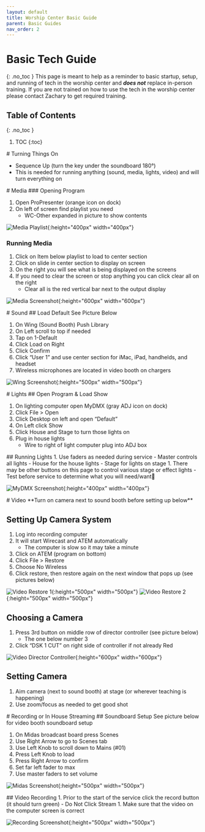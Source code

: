 ```yaml
---
layout: default
title: Worship Center Basic Guide
parent: Basic Guides
nav_order: 2
---
```


# Basic Tech Guide
{: .no_toc }
This page is meant to help as a reminder to basic startup, setup, and running of tech in the worship center and ***does not*** replace  in-person training. If you are not trained on how to use the tech in the worship center please contact Zachary to get required training.

## Table of Contents
{: .no_toc }

1. TOC
{:toc}

<div style="break-after:page"></div>
# Turning Things On

- Sequence Up (turn the key under the soundboard 180°)
- This is needed for running anything (sound, media, lights, video) and will turn everything on

<div style="break-after:page"></div>
# Media
### Opening Program

1. Open ProPresenter (orange icon on dock)
1. On left of screen find playlist you need
   - WC-Other expanded in picture to show contents

![Media Playlist](/tech-help-docs/assets/images/worship-center/basic-guide/media-1.png){:height="400px" width="400px"}

### Running Media
1. Click on Item below playlist to load to center section
1. Click on slide in center section to display on screen
1. On the right you will see what is being displayed on the screens
1. If you need to clear the screen or stop anything you can click clear all on the right
   - Clear all is the red vertical bar next to the output display

![Media Screenshot](/tech-help-docs/assets/images/worship-center/basic-guide/media-2.png){:height="600px" width="600px"}

<div style="break-after:page"></div>
# Sound
## Load Default
See Picture Below

1. On Wing (Sound Booth) Push Library
1. On Left scroll to top if needed
1. Tap on 1-Default
1. Click Load on Right
1. Click Confirm
1. Click “User 1” and use center section for iMac, iPad, handhelds, and headset
1. Wireless microphones are located in video booth on chargers

![Wing Screenshot](/tech-help-docs/assets/images/worship-center/basic-guide/sound-1.jpeg){:height="500px" width="500px"}

<div style="break-after:page"></div>
# Lights
## Open Program & Load Show

1. On lighting computer open MyDMX (gray ADJ icon on dock)
1. Click File > Open
1. Click Desktop on left and open “Default”
1. On Left click Show
1. Click House and Stage to turn those lights on
1. Plug in house lights
   - Wire to right of light computer plug into ADJ box

<div style="break-after:page"></div>
## Running Lights
1. Use faders as needed during service
   - Master controls all lights
   - House for the house lights
   - Stage for lights on stage
1. There may be other buttons on this page to control various stage or effect lights
   - Test before service to determine what you will need/want

![MyDMX Screenshot](/tech-help-docs/assets/images/worship-center/basic-guide/lights-1.jpeg){:height="400px" width="400px"}

<div style="break-after:page"></div>
# Video
**Turn on camera next to sound booth before setting up below**

## Setting Up Camera System
1. Log into recording computer
1. It will start Wirecast and ATEM automatically
   - The computer is slow so it may take a minute
1. Click on ATEM (program on bottom)
1. Click File > Restore
1. Choose No Wireless
1. Click restore, then restore again on the next window that pops up (see pictures below)

![Video Restore 1](/tech-help-docs/assets/images/worship-center/basic-guide/video-1.png){:height="500px" width="500px"}
![Video Restore 2](/tech-help-docs/assets/images/worship-center/basic-guide/video-2.png){:height="500px" width="500px"}

## Choosing a Camera
1. Press 3rd button on middle row of director controller (see picture below)
   - The one below number 3
1. Click “DSK 1 CUT” on right side of controller if not already Red

![Video Director Controller](/tech-help-docs/assets/images/worship-center/basic-guide/video-3.png){:height="600px" width="600px"}

## Setting Camera
1. Aim camera (next to sound booth) at stage (or wherever teaching is happening)
1. Use zoom/focus as needed to get good shot

<div style="break-after:page"></div>
# Recording or In House Streaming
## Soundboard Setup
See picture below for video booth soundboard setup

1. On Midas broadcast board press Scenes
1. Use Right Arrow to go to Scenes tab
1. Use Left Knob to scroll down to Mains (#01)
1. Press Left Knob to load
1. Press Right Arrow to confirm
1. Set far left fader to max
1. Use master faders to set volume

![Midas Screenshot](/tech-help-docs/assets/images/worship-center/basic-guide/sound-2.png){:height="500px" width="500px"}

<div style="break-after:page"></div>
## Video Recording
1. Prior to the start of the service click the record button (it should turn green)
   - Do Not Click Stream
1. Make sure that the video on the computer screen is correct

![Recording Screenshot](/tech-help-docs/assets/images/worship-center/basic-guide/recording-1.jpeg){:height="500px" width="500px"}
